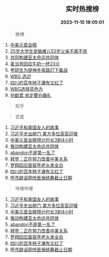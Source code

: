 <div align="center"><h2>实时热搜榜</h2><h4>2023-11-15 18:05:01</h4></div>

> 微博  

1. [中美元首会晤](https://s.weibo.com/weibo?q=%23%E4%B8%AD%E7%BE%8E%E5%85%83%E9%A6%96%E4%BC%9A%E6%99%A4%23&t=31&band_rank=1&Refer=top)<br />
2. [25岁大学生变脑瘫儿53岁父亲不离不弃](https://s.weibo.com/weibo?q=%2325%E5%B2%81%E5%A4%A7%E5%AD%A6%E7%94%9F%E5%8F%98%E8%84%91%E7%98%AB%E5%84%BF53%E5%B2%81%E7%88%B6%E4%BA%B2%E4%B8%8D%E7%A6%BB%E4%B8%8D%E5%BC%83%23&t=31&band_rank=2&Refer=top)<br />
3. [共同构建亚太命运共同体](https://s.weibo.com/weibo?q=%23%E5%85%B1%E5%90%8C%E6%9E%84%E5%BB%BA%E4%BA%9A%E5%A4%AA%E5%91%BD%E8%BF%90%E5%85%B1%E5%90%8C%E4%BD%93%23&t=31&band_rank=3&Refer=top)<br />
4. [麦当劳回应牛奶一杯23元](https://s.weibo.com/weibo?q=%23%E9%BA%A6%E5%BD%93%E5%8A%B3%E5%9B%9E%E5%BA%94%E7%89%9B%E5%A5%B6%E4%B8%80%E6%9D%AF23%E5%85%83%23&t=31&band_rank=4&Refer=top)<br />
5. [考研生为提神冬夜路灯下备战](https://s.weibo.com/weibo?q=%23%E8%80%83%E7%A0%94%E7%94%9F%E4%B8%BA%E6%8F%90%E7%A5%9E%E5%86%AC%E5%A4%9C%E8%B7%AF%E7%81%AF%E4%B8%8B%E5%A4%87%E6%88%98%23&t=31&band_rank=5&Refer=top)<br />
6. [WBG 选边](https://s.weibo.com/weibo?q=WBG%20%E9%80%89%E8%BE%B9&t=31&band_rank=6&Refer=top)<br />
7. [四川的百年柿子瀑布又红了](https://s.weibo.com/weibo?q=%23%E5%9B%9B%E5%B7%9D%E7%9A%84%E7%99%BE%E5%B9%B4%E6%9F%BF%E5%AD%90%E7%80%91%E5%B8%83%E5%8F%88%E7%BA%A2%E4%BA%86%23&t=31&band_rank=7&Refer=top)<br />
8. [WBG选择蓝色方](https://s.weibo.com/weibo?q=%23WBG%E9%80%89%E6%8B%A9%E8%93%9D%E8%89%B2%E6%96%B9%23&t=31&band_rank=8&Refer=top)<br />
9. [何猷君 肯定要办婚礼](https://s.weibo.com/weibo?q=%E4%BD%95%E7%8C%B7%E5%90%9B%20%E8%82%AF%E5%AE%9A%E8%A6%81%E5%8A%9E%E5%A9%9A%E7%A4%BC&t=31&band_rank=9&Refer=top)<br />

> 知乎  


> 百度  

1. [习近平和美国友人的故事](https://www.baidu.com/s?wd=%E4%B9%A0%E8%BF%91%E5%B9%B3%E5%92%8C%E7%BE%8E%E5%9B%BD%E5%8F%8B%E4%BA%BA%E7%9A%84%E6%95%85%E4%BA%8B&sa=fyb_news&rsv_dl=fyb_news)<br />
2. [习近平步出舱门 美方多位高官迎接](https://www.baidu.com/s?wd=%E4%B9%A0%E8%BF%91%E5%B9%B3%E6%AD%A5%E5%87%BA%E8%88%B1%E9%97%A8+%E7%BE%8E%E6%96%B9%E5%A4%9A%E4%BD%8D%E9%AB%98%E5%AE%98%E8%BF%8E%E6%8E%A5&sa=fyb_news&rsv_dl=fyb_news)<br />
3. [中美元首会晤预计时长3到4小时](https://www.baidu.com/s?wd=%E4%B8%AD%E7%BE%8E%E5%85%83%E9%A6%96%E4%BC%9A%E6%99%A4%E9%A2%84%E8%AE%A1%E6%97%B6%E9%95%BF3%E5%88%B04%E5%B0%8F%E6%97%B6&sa=fyb_news&rsv_dl=fyb_news)<br />
4. [推动构建亚太命运共同体](https://www.baidu.com/s?wd=%E6%8E%A8%E5%8A%A8%E6%9E%84%E5%BB%BA%E4%BA%9A%E5%A4%AA%E5%91%BD%E8%BF%90%E5%85%B1%E5%90%8C%E4%BD%93&sa=fyb_news&rsv_dl=fyb_news)<br />
5. [abandon不是第一名了](https://www.baidu.com/s?wd=abandon%E4%B8%8D%E6%98%AF%E7%AC%AC%E4%B8%80%E5%90%8D%E4%BA%86&sa=fyb_news&rsv_dl=fyb_news)<br />
6. [拜登：正在努力改善中美关系](https://www.baidu.com/s?wd=%E6%8B%9C%E7%99%BB%EF%BC%9A%E6%AD%A3%E5%9C%A8%E5%8A%AA%E5%8A%9B%E6%94%B9%E5%96%84%E4%B8%AD%E7%BE%8E%E5%85%B3%E7%B3%BB&sa=fyb_news&rsv_dl=fyb_news)<br />
7. [罗翔回应面容苍老头发全白](https://www.baidu.com/s?wd=%E7%BD%97%E7%BF%94%E5%9B%9E%E5%BA%94%E9%9D%A2%E5%AE%B9%E8%8B%8D%E8%80%81%E5%A4%B4%E5%8F%91%E5%85%A8%E7%99%BD&sa=fyb_news&rsv_dl=fyb_news)<br />
8. [四川的百年柿子瀑布又红了](https://www.baidu.com/s?wd=%E5%9B%9B%E5%B7%9D%E7%9A%84%E7%99%BE%E5%B9%B4%E6%9F%BF%E5%AD%90%E7%80%91%E5%B8%83%E5%8F%88%E7%BA%A2%E4%BA%86&sa=fyb_news&rsv_dl=fyb_news)<br />
9. [呼市辟谣网传医保统筹截止日期](https://www.baidu.com/s?wd=%E5%91%BC%E5%B8%82%E8%BE%9F%E8%B0%A3%E7%BD%91%E4%BC%A0%E5%8C%BB%E4%BF%9D%E7%BB%9F%E7%AD%B9%E6%88%AA%E6%AD%A2%E6%97%A5%E6%9C%9F&sa=fyb_news&rsv_dl=fyb_news)<br />

> 哔哩哔哩  

1. [习近平和美国友人的故事](https://www.baidu.com/s?wd=%E4%B9%A0%E8%BF%91%E5%B9%B3%E5%92%8C%E7%BE%8E%E5%9B%BD%E5%8F%8B%E4%BA%BA%E7%9A%84%E6%95%85%E4%BA%8B&sa=fyb_news&rsv_dl=fyb_news)<br />
2. [习近平步出舱门 美方多位高官迎接](https://www.baidu.com/s?wd=%E4%B9%A0%E8%BF%91%E5%B9%B3%E6%AD%A5%E5%87%BA%E8%88%B1%E9%97%A8+%E7%BE%8E%E6%96%B9%E5%A4%9A%E4%BD%8D%E9%AB%98%E5%AE%98%E8%BF%8E%E6%8E%A5&sa=fyb_news&rsv_dl=fyb_news)<br />
3. [中美元首会晤预计时长3到4小时](https://www.baidu.com/s?wd=%E4%B8%AD%E7%BE%8E%E5%85%83%E9%A6%96%E4%BC%9A%E6%99%A4%E9%A2%84%E8%AE%A1%E6%97%B6%E9%95%BF3%E5%88%B04%E5%B0%8F%E6%97%B6&sa=fyb_news&rsv_dl=fyb_news)<br />
4. [推动构建亚太命运共同体](https://www.baidu.com/s?wd=%E6%8E%A8%E5%8A%A8%E6%9E%84%E5%BB%BA%E4%BA%9A%E5%A4%AA%E5%91%BD%E8%BF%90%E5%85%B1%E5%90%8C%E4%BD%93&sa=fyb_news&rsv_dl=fyb_news)<br />
5. [abandon不是第一名了](https://www.baidu.com/s?wd=abandon%E4%B8%8D%E6%98%AF%E7%AC%AC%E4%B8%80%E5%90%8D%E4%BA%86&sa=fyb_news&rsv_dl=fyb_news)<br />
6. [拜登：正在努力改善中美关系](https://www.baidu.com/s?wd=%E6%8B%9C%E7%99%BB%EF%BC%9A%E6%AD%A3%E5%9C%A8%E5%8A%AA%E5%8A%9B%E6%94%B9%E5%96%84%E4%B8%AD%E7%BE%8E%E5%85%B3%E7%B3%BB&sa=fyb_news&rsv_dl=fyb_news)<br />
7. [罗翔回应面容苍老头发全白](https://www.baidu.com/s?wd=%E7%BD%97%E7%BF%94%E5%9B%9E%E5%BA%94%E9%9D%A2%E5%AE%B9%E8%8B%8D%E8%80%81%E5%A4%B4%E5%8F%91%E5%85%A8%E7%99%BD&sa=fyb_news&rsv_dl=fyb_news)<br />
8. [四川的百年柿子瀑布又红了](https://www.baidu.com/s?wd=%E5%9B%9B%E5%B7%9D%E7%9A%84%E7%99%BE%E5%B9%B4%E6%9F%BF%E5%AD%90%E7%80%91%E5%B8%83%E5%8F%88%E7%BA%A2%E4%BA%86&sa=fyb_news&rsv_dl=fyb_news)<br />
9. [呼市辟谣网传医保统筹截止日期](https://www.baidu.com/s?wd=%E5%91%BC%E5%B8%82%E8%BE%9F%E8%B0%A3%E7%BD%91%E4%BC%A0%E5%8C%BB%E4%BF%9D%E7%BB%9F%E7%AD%B9%E6%88%AA%E6%AD%A2%E6%97%A5%E6%9C%9F&sa=fyb_news&rsv_dl=fyb_news)<br />
